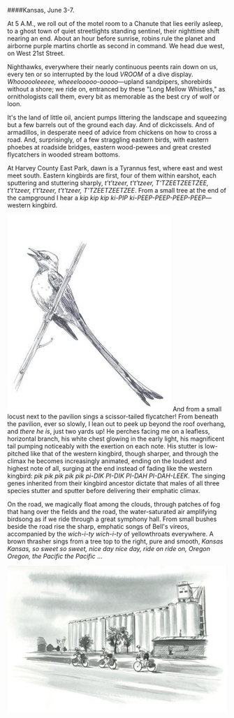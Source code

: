 ####Kansas, June 3-7. 

At 5 A.M., we roll out of the motel room to a Chanute that lies eerily asleep, to a ghost town of quiet streetlights standing sentinel, their nighttime shift nearing an end. About an hour before sunrise, robins rule the planet and airborne purple martins chortle as second in command. We head due west, on West 21st Street.

Nighthawks, everywhere their nearly continuous peents rain down on us, every ten or so interrupted by the loud _VROOM_ of a dive display. _Whoooooleeeee, wheeelooooo-ooooo_—upland sandpipers, shorebirds without a shore; we ride on, entranced by these "Long Mellow Whistles," as ornithologists call them, every bit as memorable as the best cry of wolf or loon. 

It's the land of little oil, ancient pumps littering the landscape and squeezing but a few barrels out of the ground each day. And of dickcissels. And of armadillos, in desperate need of advice from chickens on how to cross a road.  And, surprisingly, of a few straggling eastern birds, with eastern phoebes at roadside bridges, eastern wood-pewees and great crested flycatchers in wooded stream bottoms.

At Harvey County East Park, dawn is a Tyrannus fest, where east and west meet south. Eastern kingbirds are first, four of them within earshot, each sputtering and stuttering sharply, _t't'tzeer, t't'tzeer, T'TZEETZEETZEE, t't'tzeer, t't'tzeer, t't'tzeer, T'TZEETZEETZEE_. From a small tree at the end of the campground I hear a _kip kip kip ki-PIP ki-PEEP-PEEP-PEEP-PEEP_—western kingbird. 

![Kansas](../look_inside_images/Kansas-1.jpg)
And from a small locust next to the pavilion sings a scissor-tailed flycatcher! From beneath the pavilion, ever so slowly, I lean out to peek up beyond the roof overhang, and _there he is_, just two yards up! He perches facing me on a leafless, horizontal branch, his white chest glowing in the early light, his magnificent tail pumping noticeably with the exertion on each note. His stutter is low-pitched like that of the western kingbird, though sharper, and through the climax he becomes increasingly animated, ending on the loudest and highest note of all, surging at the end instead of fading like the western kingbird: _pik pik pik pik pik pi-DIK PI-DIK PI-DAH PI-DAH-LEEK_. The singing genes inherited from their kingbird ancestor dictate that males of all three species stutter and sputter before delivering their emphatic climax. 

On the road, we magically float among the clouds, through patches of fog that hang over the fields and the road, the water-saturated air amplifying birdsong as if we ride through a great symphony hall. From small bushes beside the road rise the sharp, emphatic songs of Bell's vireos, accompanied by the _wich-i-ty wich-i-ty_ of yellowthroats everywhere. A brown thrasher sings from a tree top to the right, pure and smooth, _Kansas Kansas, so sweet so sweet, nice day nice day, ride on ride on, Oregon Oregon, the Pacific the Pacific_ ... 

![Kansas](../look_inside_images/Kansas-2.jpg)
